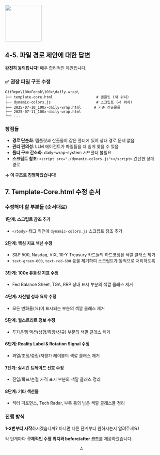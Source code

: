 <img src="https://r2cdn.perplexity.ai/pplx-full-logo-primary-dark%402x.png" class="logo" width="120"/>

## 4-5. 파일 경로 제안에 대한 답변

**완전히 동의합니다!** 매우 합리적인 제안입니다.

### ✅ **권장 파일 구조 수정**

```
GitRepo\100xFenok\100x\daily-wrap\
├── template-core.html                    # 템플릿 (새 위치)
├── dynamic-colors.js                     # 스크립트 (새 위치)
├── 2025-07-10_100x-daily-wrap.html      # 기존 산출물들
├── 2025-07-11_100x-daily-wrap.html
└── ...
```


### **장점들**

- **경로 단순화**: 템플릿과 산출물이 같은 폴더에 있어 상대 경로 문제 없음
- **관리 편의성**: LLM 에이전트가 파일들을 더 쉽게 찾을 수 있음
- **폴더 구조 간소화**: daily-wrap-system 서브폴더 불필요
- **스크립트 참조**: `<script src="./dynamic-colors.js"></script>` 간단한 상대 경로

**→ 이 구조로 진행하겠습니다!**

## 7. Template-Core.html 수정 순서

### **수정해야 할 부분들 (순서대로)**

#### **1단계: 스크립트 참조 추가**

- `</body>` 태그 직전에 `dynamic-colors.js` 스크립트 참조 추가


#### **2단계: 핵심 지표 섹션 수정**

- S\&P 500, Nasdaq, VIX, 10-Y Treasury 카드들의 하드코딩된 색깔 클래스 제거
- `text-green-600`, `text-red-600` 등을 제거하여 스크립트가 동적으로 처리하도록


#### **3단계: 100x 유동성 지표 수정**

- Fed Balance Sheet, TGA, RRP 상태 표시 부분의 색깔 클래스 제거


#### **4단계: 자산별 성과 요약 수정**

- 모든 변화율(%)이 표시되는 부분의 색깔 클래스 제거


#### **5단계: 월스트리트 정보 수정**

- 투자은행 액션(상향/하향/신규) 부분의 색깔 클래스 제거


#### **6단계: Reality Label \& Rotation Signal 수정**

- 과열/조정/중립/저평가 레이블의 색깔 클래스 제거


#### **7단계: 실시간 트레이드 신호 수정**

- 진입/목표/손절 가격 표시 부분의 색깔 클래스 정리


#### **8단계: 기타 섹션들**

- 섹터 퍼포먼스, Tech Radar, 부록 등의 남은 색깔 클래스들 정리


### **진행 방식**

**1-2번부터 시작**하시겠습니까? 아니면 다른 단계부터 원하시는지 알려주세요!

각 단계마다 **구체적인 수정 위치와 before/after 코드**를 제공하겠습니다.

<div style="text-align: center">⁂</div>

[^1]: 100x-wrap-agent.md

[^2]: 2025-07-10_100x-daily-wrap.html

[^3]: dynamic-colors.js

[^4]: template-core.html

